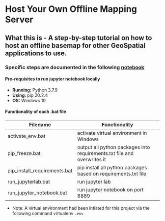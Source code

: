 # Host Your Own Offline Mapping Server
## What this is - A step-by-step tutorial on how to host an offline basemap for other GeoSpatial applications to use.
### Specific steps are documented in the following [notebook](https://github.com/incubated-geek-cc/offline-mapping-server/blob/master/Host%20Your%20Own%20Offline%20Mapping%20Server.ipynb)

#### Pre-requisites to run jupyter notebook locally
* **Running:** Python 3.7.9
* **Using:** pip 20.2.4
* **OS:** Windows 10

#### Functionality of each .bat file

Filename | Functionality
------------ | -------------
activate_env.bat | activate virtual environment in Windows
pip_freeze.bat | output all python packages into requirements.txt file and overwrites it
pip_install_requirements.bat | pip install all python packages based on requirements.txt file
run_jupyterlab.bat | run jupyter lab
run_jupyter_notebook.bat | run jupyter notebook on port 8889

* Note: A virtual environment had been intiated for this project via the following command virtualenv `.env`